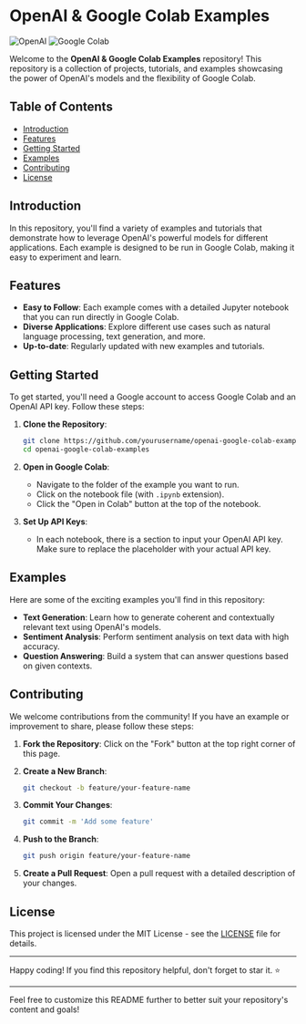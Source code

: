 # OpenAI & Google Colab Examples

![OpenAI](https://img.shields.io/badge/OpenAI-GPT--3.5-brightgreen) ![Google Colab](https://img.shields.io/badge/Google%20Colab-Notebooks-orange)

Welcome to the **OpenAI & Google Colab Examples** repository! This repository is a collection of projects, tutorials, and examples showcasing the power of OpenAI's models and the flexibility of Google Colab.

## Table of Contents

- [Introduction](#introduction)
- [Features](#features)
- [Getting Started](#getting-started)
- [Examples](#examples)
- [Contributing](#contributing)
- [License](#license)

## Introduction

In this repository, you'll find a variety of examples and tutorials that demonstrate how to leverage OpenAI's powerful models for different applications. Each example is designed to be run in Google Colab, making it easy to experiment and learn.

## Features

- **Easy to Follow**: Each example comes with a detailed Jupyter notebook that you can run directly in Google Colab.
- **Diverse Applications**: Explore different use cases such as natural language processing, text generation, and more.
- **Up-to-date**: Regularly updated with new examples and tutorials.

## Getting Started

To get started, you'll need a Google account to access Google Colab and an OpenAI API key. Follow these steps:

1. **Clone the Repository**:
   ```bash
   git clone https://github.com/yourusername/openai-google-colab-examples.git
   cd openai-google-colab-examples
   ```

2. **Open in Google Colab**:
   - Navigate to the folder of the example you want to run.
   - Click on the notebook file (with `.ipynb` extension).
   - Click the "Open in Colab" button at the top of the notebook.

3. **Set Up API Keys**:
   - In each notebook, there is a section to input your OpenAI API key. Make sure to replace the placeholder with your actual API key.

## Examples

Here are some of the exciting examples you'll find in this repository:

- **Text Generation**: Learn how to generate coherent and contextually relevant text using OpenAI's models.
- **Sentiment Analysis**: Perform sentiment analysis on text data with high accuracy.
- **Question Answering**: Build a system that can answer questions based on given contexts.

## Contributing

We welcome contributions from the community! If you have an example or improvement to share, please follow these steps:

1. **Fork the Repository**:
   Click on the "Fork" button at the top right corner of this page.

2. **Create a New Branch**:
   ```bash
   git checkout -b feature/your-feature-name
   ```

3. **Commit Your Changes**:
   ```bash
   git commit -m 'Add some feature'
   ```

4. **Push to the Branch**:
   ```bash
   git push origin feature/your-feature-name
   ```

5. **Create a Pull Request**:
   Open a pull request with a detailed description of your changes.

## License

This project is licensed under the MIT License - see the [LICENSE](LICENSE) file for details.

---

Happy coding! If you find this repository helpful, don't forget to star it. ⭐

---

Feel free to customize this README further to better suit your repository's content and goals!
